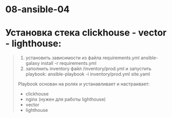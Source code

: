 # 08-ansible-04
# Установка стека clickhouse - vector - lighthouse:

>	1) установить зависимости из файла requirements.yml
>		ansible-galaxy install -r requirements.yml
>	2) заполнить inventory файл /inventory/prod.yml и запустить playbook:
>		ansible-playbook -i inventory/prod.yml site.yaml
>
>	Playbook основан на ролях и устанавливает и настраивает:
>	- clickhouse
>	- nginx (нужен для работы lighthouse)
>	- vector
>	- lighthouse
